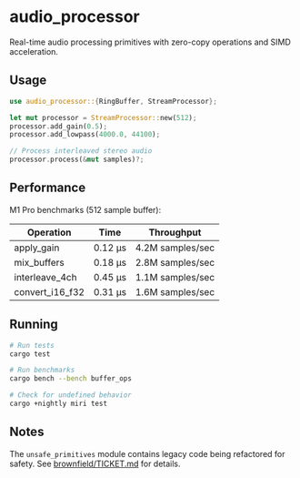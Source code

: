 # audio_processor

Real-time audio processing primitives with zero-copy operations and SIMD acceleration.

## Usage

```rust
use audio_processor::{RingBuffer, StreamProcessor};

let mut processor = StreamProcessor::new(512);
processor.add_gain(0.5);
processor.add_lowpass(4000.0, 44100);

// Process interleaved stereo audio
processor.process(&mut samples)?;
```

## Performance

M1 Pro benchmarks (512 sample buffer):

| Operation | Time | Throughput |
|-----------|------|------------|
| apply_gain | 0.12 µs | 4.2M samples/sec |
| mix_buffers | 0.18 µs | 2.8M samples/sec |
| interleave_4ch | 0.45 µs | 1.1M samples/sec |
| convert_i16_f32 | 0.31 µs | 1.6M samples/sec |

## Running

```bash
# Run tests
cargo test

# Run benchmarks
cargo bench --bench buffer_ops

# Check for undefined behavior
cargo +nightly miri test
```

## Notes

The `unsafe_primitives` module contains legacy code being refactored for safety. See [brownfield/TICKET.md](../brownfield/TICKET.md) for details.